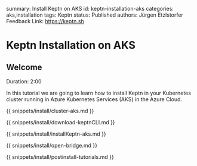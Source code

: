 summary: Install Keptn on AKS
id: keptn-installation-aks
categories: aks,installation
tags: Keptn
status: Published 
authors: Jürgen Etzlstorfer
Feedback Link: https://keptn.sh


# Keptn Installation on AKS

## Welcome
Duration: 2:00

In this tutorial we are going to learn how to install Keptn in your Kubernetes cluster running in Azure Kubernetes Services (AKS) in the Azure Cloud.

{{ snippets/install/cluster-aks.md }}

{{ snippets/install/download-keptnCLI.md }}

{{ snippets/install/installKeptn-aks.md }}

{{ snippets/install/open-bridge.md }}

{{ snippets/install/postinstall-tutorials.md }}
